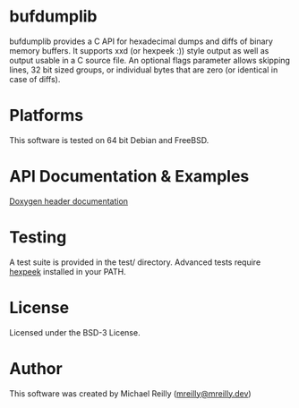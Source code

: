 # bufdumplib

bufdumplib provides a C API for hexadecimal dumps and diffs of binary memory buffers. It supports xxd (or hexpeek :)) style output as well as output usable in a C source file. An optional flags parameter allows skipping lines, 32 bit sized groups, or individual bytes that are zero (or identical in case of diffs).

# Platforms

This software is tested on 64 bit Debian and FreeBSD.

# API Documentation & Examples

[Doxygen header documentation](https://mreillydev.github.io/bufdumplib/bufdumplib_8h.html)

# Testing

A test suite is provided in the test/ directory. Advanced tests require [hexpeek](https://github.com/mreillydev/hexpeek) installed in your PATH.

# License

Licensed under the BSD-3 License.

# Author

This software was created by Michael Reilly (mreilly@mreilly.dev)
